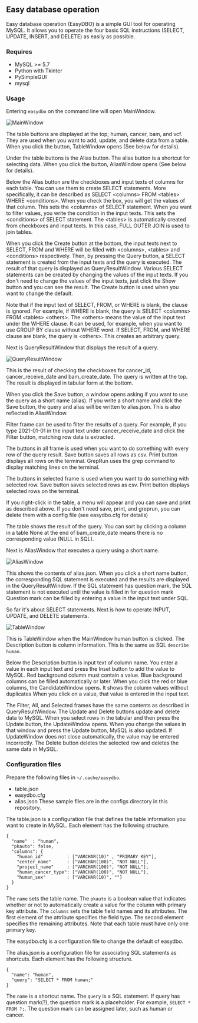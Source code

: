 ## Easy database operation

Easy database operation (EasyDBO) is a simple GUI tool for operating MySQL.
It allows you to operate the four basic SQL instructions (SELECT, UPDATE, INSERT, and DELETE) as easily as possible.


### Requires

- MySQL >= 5.7
- Python with Tkinter
- PySimpleGUI
- mysql

<!--
### Installation

```bash
$ git clone https://github.com/kinkalow/easydbo.git
$ cd easydbo
$ pip install -r requirements.txt
$ easydbo --version  # check if the installation was successful
```
-->


### Usage

Entering `easydbo` on the command line will open MainWindow.

![MainWindow](https://raw.githubusercontent.com/kinkalow/easydbo/images/images/main.png)
<!--<img src="https://raw.githubusercontent.com/kinkalow/easydbo/images/images/main.png" width="900">-->

The table buttons are displayed at the top; human, cancer, bam, and vcf.
They are used when you want to add, update, and delete data from a table.
When you click the button, TableWindow opens (See below for details).

Under the table buttons is the Alias button.
The alias button is a shortcut for selecting data.
When you click the button, AliasWindow opens (See below for details).

Below the Alias button are the checkboxes and input texts of columns for each table.
You can use them to create SELECT statements.
More specifically, it can be described as SELECT \<columns\> FROM \<tables\> WHERE \<conditions\>.
When you check the box, you will get the values of that column.
This sets the \<columns\> of SELECT statement.
When you want to filter values, you write the condition in the input texts.
This sets the \<conditions\> of SELECT statement.
The \<tables\> is automatically created from checkboxes and input texts.
In this case, FULL OUTER JOIN is used to join tables.

When you click the Create button at the bottom, the input texts next to SELECT, FROM and WHERE will be filled with \<columns\>, \<tables\> and \<conditions\> respectively.
Then, by pressing the Query button, a SELECT statement is created from the input texts and the query is executed.
The result of that query is displayed as QueryResultWindow.
Various SELECT statements can be created by changing the values of the input texts.
If you don't need to change the values of the input texts, just click the Show button and you can see the result.
The Create button is used when you want to change the default.

Note that if the input text of SELECT, FROM, or WHERE is blank, the clause is ignored.
For example, if WHERE is blank, the query is SELECT \<columns> FROM \<tables\> \<others\>.
The \<others\> means the value of the input text under the WHERE clause.
It can be used, for example, when you want to use GROUP BY clause without WHERE word.
If SELECT, FROM, and WHERE clause are blank, the query is \<others\>.
This creates an arbitrary query.

Next is QueryResultWindow that displays the result of a query.

![QueryResultWindow](https://raw.githubusercontent.com/kinkalow/easydbo/images/images/result.png)

This is the result of checking the checkboxes for cancer_id, cancer_receive_date and bam_create_date.
The query is written at the top.
The result is displayed in tabular form at the bottom.

When you click the Save button, a window opens asking if you want to use the query as a short name (alias).
If you write a short name and click the Save button, the query and alias will be written to alias.json.
This is also reflected in AliasWindow.

Filter frame can be used to filter the results of a query.
For example, if you type 2021-01-01 in the input text under cancer_receive_date and click the Filter button, matching row data is extracted.

The buttons in all frame is used when you want to do something with every row of the query result.
Save button saves all rows as csv.
Print button displays all rows on the terminal.
GrepRun uses the grep command to display matching lines on the terminal.

The buttons in selected frame is used when you want to do something with selected row.
Save button saves selected rows as csv.
Print button displays selected rows on the terminal.

If you right-click in the table, a menu will appear and you can save and print as described above.
If you don't need save, print, and greprun, you can delete them with a config file (see easydbo.cfg for details)

The table shows the result of the query.
You can sort by clicking a column in a table
None at the end of bam_create_date means there is no corresponding value (NULL in SQL).

Next is AliasWindow that executes a query using a short name.

![AliasWindow](https://raw.githubusercontent.com/kinkalow/easydbo/images/images/alias.png)

This shows the contents of alias.json.
When you click a short name button, the corresponding SQL statement is executed and the results are displayed in the QueryResultWindow.
If the SQL statement has question mark, the SQL statement is not executed until the value is filled in for question mark
Question mark can be filled by entering a value in the input text under SQL.

So far it's about SELECT statements.
Next is how to operate INPUT, UPDATE, and DELETE statements.

![TableWindow](https://raw.githubusercontent.com/kinkalow/easydbo/images/images/table.png)

This is TableWindow when the MainWindow human button is clicked.
The Description button is column information.
This is the same as SQL `describe human`.

Below the Description button is input text of column name.
You enter a value in each input text and press the Inset button to add the value to MySQL.
Red background column must contain a value.
Blue background columns can be filled automatically or later.
When you click the red or blue columns, the CandidateWindow opens.
It shows the column values without duplicates
When you click on a value, that value is entered in the input text.

The Filter, All, and Selected frames have the same contents as described in QueryResultWindow.
The Update and Delete buttons update and delete data to MySQL.
When you select rows in the tabular and then press the Update button, the UpdateWindow opens.
When you change the values in that window and press the Update button, MySQL is also updated.
If UpdateWindow does not close automatically, the value may be entered incorrectly.
The Delete button deletes the selected row and deletes the same data in MySQL.


### Configuration files

Prepare the following files in `~/.cache/easydbo`.
  - table.json
  - easydbo.cfg
  - alias.json
These sample files are in the configs directory in this repository.

The table.json is a configuration file that defines the table information you want to create in MySQL.
Each element has the following structure.
```
{
  "name"  : "human",
  "pkauto": false,
  "columns": {
    "human_id"         : ["VARCHAR(10)" , "PRIMARY KEY"],
    "center_name"      : ["VARCHAR(100)", "NOT NULL"],
    "project_name"     : ["VARCHAR(100)", "NOT NULL"],
    "human_cancer_type": ["VARCHAR(100)", "NOT NULL"],
    "human_sex"        : ["VARCHAR(10)", ""]
  }
}
```
The `name` sets the table name.
The `pkauto` is a boolean value that indicates whether or not to automatically create a value for the column with primary key attribute.
The `columns` sets the table field names and its attributes.
The first element of the attribute specifies the field type.
The second element specifies the remaining attributes.
Note that each table must have only one primary key.

The easydbo.cfg is a configuration file to change the default of easydbo.

The alias.json is a configuration file for associating SQL statements as shortcuts.
Each element has the following structure.
```
{
  "name": "human",
  "query": "SELECT * FROM human;"
}
```
The `name` is a shortcut name.
The `query` is a SQL statement.
If query has question mark(?), the question mark is a placeholder.
For example, `SELECT * FROM ?;`.
The question mark can be assigned later, such as human or cancer.

